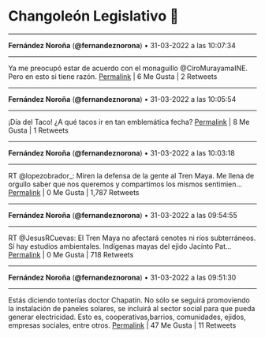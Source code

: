 # Changoleón Legislativo 🙈
*****
**Fernández Noroña** (**@fernandeznorona**) • 31-03-2022 a las 10:07:34
*****
Ya me preocupó estar de acuerdo con el monaguillo @CiroMurayamaINE. Pero en esto si tiene razón.
[Permalink](https://twitter.com/fernandeznorona/status/1509593258015412224) | 6 Me Gusta | 2 Retweets
*****
**Fernández Noroña** (**@fernandeznorona**) • 31-03-2022 a las 10:05:54
*****
¡Día del Taco! ¿A qué tacos ir en tan emblemática fecha?
[Permalink](https://twitter.com/fernandeznorona/status/1509592838048137216) | 8 Me Gusta | 1 Retweets
*****
**Fernández Noroña** (**@fernandeznorona**) • 31-03-2022 a las 10:03:18
*****
RT @lopezobrador_: Miren la defensa de la gente al Tren Maya. Me llena de orgullo saber que nos queremos y compartimos los mismos sentimien…
[Permalink](https://twitter.com/fernandeznorona/status/1509592185376673795) | 0 Me Gusta | 1,787 Retweets
*****
**Fernández Noroña** (**@fernandeznorona**) • 31-03-2022 a las 09:54:55
*****
RT @JesusRCuevas: El Tren Maya no afectará cenotes ni ríos subterráneos. Sí hay estudios ambientales. Indígenas mayas del ejido Jacinto Pat…
[Permalink](https://twitter.com/fernandeznorona/status/1509590077164249088) | 0 Me Gusta | 718 Retweets
*****
**Fernández Noroña** (**@fernandeznorona**) • 31-03-2022 a las 09:51:30
*****
Estás diciendo tonterías doctor Chapatín. No sólo se seguirá promoviendo la instalación de paneles solares, se incluirá al sector social para que pueda generar electricidad. Esto es, cooperativas,barrios, comunidades, ejidos, empresas sociales, entre otros.
[Permalink](https://twitter.com/fernandeznorona/status/1509589214265937930) | 47 Me Gusta | 11 Retweets